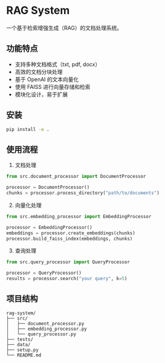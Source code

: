 # RAG System

一个基于检索增强生成（RAG）的文档处理系统。

## 功能特点

- 支持多种文档格式（txt, pdf, docx）
- 高效的文档分块处理
- 基于 OpenAI 的文本向量化
- 使用 FAISS 进行向量存储和检索
- 模块化设计，易于扩展

## 安装

```bash
pip install -e .
```

## 使用流程

1. 文档处理
```python
from src.document_processor import DocumentProcessor

processor = DocumentProcessor()
chunks = processor.process_directory("path/to/documents")
```

2. 向量化处理
```python
from src.embedding_processor import EmbeddingProcessor

processor = EmbeddingProcessor()
embeddings = processor.create_embeddings(chunks)
processor.build_faiss_index(embeddings, chunks)
```

3. 查询处理
```python
from src.query_processor import QueryProcessor

processor = QueryProcessor()
results = processor.search("your query", k=5)
```

## 项目结构

```
rag-system/
├── src/
│   ├── document_processor.py
│   ├── embedding_processor.py
│   └── query_processor.py
├── tests/
├── data/
├── setup.py
└── README.md
``` 